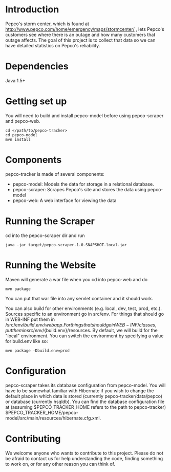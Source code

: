# Introduction

Pepco's storm center, which is found at http://www.pepco.com/home/emergency/maps/stormcenter/ , lets Pepco's customers see where there is an outage and how many customers that outage affects.  The goal of this project is to collect that data so we can have detailed statistics on Pepco's reliability.

# Dependencies

Java 1.5+

# Getting set up

You will need to build and install pepco-model before using pepco-scraper and pepco-web.

    cd </path/to/pepco-tracker>
    cd pepco-model
    mvn install

# Components

pepco-tracker is made of several components:

* pepco-model: Models the data for storage in a relational database.
* pepco-scraper: Scrapes Pepco's site and stores the data using pepco-model
* pepco-web: A web interface for viewing the data

# Running the Scraper

cd into the pepco-scraper dir and run

    java -jar target/pepco-scraper-1.0-SNAPSHOT-local.jar

# Running the Website

Maven will generate a war file when you cd into pepco-web and do

    mvn package

You can put that war file into any servlet container and it should work.

You can also build for other environments (e.g. local, dev, test, prod, etc.).  Sources specific to an environment go in src/env.  For things that should go in WEB-INF put them in /src/env/${build.env}/webapp.  For things that should go in WEB-INF/classes, put them in src/env/${build.env}/resources.  By default, we will build for the "local" environment.  You can switch the environment by specifying a value for build.env like so:

    mvn package -Dbuild.env=prod

# Configuration

pepco-scraper takes its database configuration from pepco-model.  You will have to be somewhat familiar with Hibernate if you wish to change the default place in which data is stored (currently pepco-tracker/data/pepco) or database (currently hsqldb).  You can find the database configuration file at (assuming $PEPCO_TRACKER_HOME refers to the path to pepco-tracker) $PEPCO_TRACKER_HOME/pepco-model/src/main/resources/hibernate.cfg.xml.

# Contributing

We welcome anyone who wants to contribute to this project.  Please do not be afraid to contact us for help understanding the code, finding something to work on, or for any other reason you can think of.
